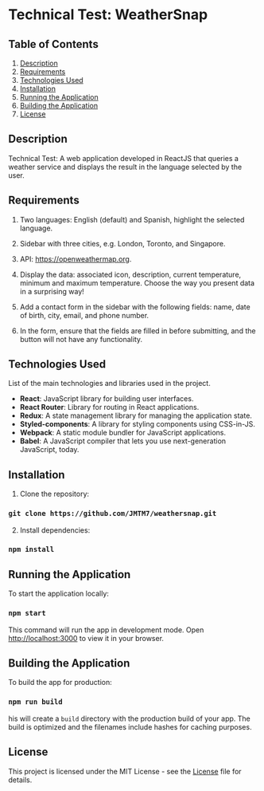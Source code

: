 # Technical Test: WeatherSnap

## Table of Contents

1. [Description](#description)
2. [Requirements](#requirements)
3. [Technologies Used](#technologies-used)
4. [Installation](#installation)
5. [Running the Application](#running-the-application)
6. [Building the Application](#building-the-application)
7. [License](#license)

## Description
Technical Test: A web application developed in ReactJS that queries a weather service and displays the result in the language selected by the user.

## Requirements
1. Two languages: English (default) and Spanish, highlight the selected language.

2. Sidebar with three cities, e.g. London, Toronto, and Singapore.

3. API: https://openweathermap.org.

4. Display the data: associated icon, description, current temperature, minimum and maximum temperature. Choose the way you present data in a surprising way!

5. Add a contact form in the sidebar with the following fields: name, date of birth, city, email, and phone number.

6. In the form, ensure that the fields are filled in before submitting, and the button will not have any functionality.

## Technologies Used

List of the main technologies and libraries used in the project.

- **React**: JavaScript library for building user interfaces.
- **React Router**: Library for routing in React applications.
- **Redux**: A state management library for managing the application state.
- **Styled-components**: A library for styling components using CSS-in-JS.
- **Webpack**: A static module bundler for JavaScript applications.
- **Babel**: A JavaScript compiler that lets you use next-generation JavaScript, today.

## Installation

1. Clone the repository:
### `git clone https://github.com/JMTM7/weathersnap.git`

2. Install dependencies:
### `npm install`

## Running the Application

To start the application locally:
### `npm start`

This command will run the app in development mode. Open [http://localhost:3000](http://localhost:3000) to view it in your browser.

## Building the Application

To build the app for production:
### `npm run build`

his will create a `build` directory with the production build of your app. The build is optimized and the filenames include hashes for caching purposes.

## License

This project is licensed under the MIT License - see the [License](License) file for details.
